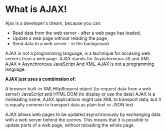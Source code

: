  # What is AJAX! 

Ajax is a developer's dream, because you can: 

 - Read data from the web server - after a web page has loaded, 
 - Update a web page without relading the page, 
 - Send data to a web server - in the background. 

AJAX is not a programming language, is a technique for accesing web servers from a web page. 
AJAX stands for Asynchronous JS and XML. 
AJAX = Asynchronous JavaScript And XML.
AJAX is not a programming language.


**AJAX just uses a combination of:**

A browser built-in XMLHttpRequest object (to request data from a web server)
JavaScript and HTML DOM (to display or use the data)
AJAX is a misleading name. AJAX applications might use XML to transport data, but it is equally common to transport data as plain text or JSON text.

AJAX allows web pages to be updated asynchronously by exchanging data with a web server behind the scenes. This means that it is possible to update parts of a web page,
without reloading the whole page.




